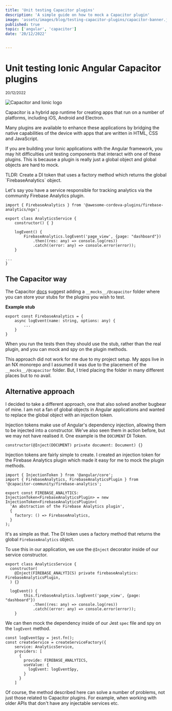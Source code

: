 ```yaml
---
title: 'Unit testing Capacitor plugins'
description: 'A simple guide on how to mock a Capacitor plugin'
image: 'assets/images/blog/testing-capacitor-plugins/capacitor-banner.jpeg'
published: true
topic: ['angular', 'capacitor']
date: '20/12/2022'


---
```

# Unit testing Ionic Angular Capacitor plugins

<small>20/12/2022</small>

![Capacitor and Ionic logo](../../assets/images/blog/testing-capacitor-plugins/capacitor-banner.jpeg)

Capacitor is a hybrid app runtime for creating apps that run on a number of platforms, including iOS, Android and Electron.

Many plugins are available to enhance these applications by bridging the native capabilities of the device with apps that are written in HTML, CSS and JavaScript.

If you are building your Ionic applications with the Angular framework, you may hit difficulties unit testing components that interact with one of these plugins. This is because a plugin is really just a global object and global objects are hard to mock.

<p class="tldr">TLDR: Create a DI token that uses a factory method which returns the global `FirebaseAnalytics` object.</p>

Let's say you have a service responsible for tracking analytics via the community Firebase Analytics plugin.

```
import { FirebaseAnalytics } from '@awesome-cordova-plugins/firebase-analytics/ngx';

export class AnalyticsService {
    constructor() { }

    logEvent() {
        FirebaseAnalytics.logEvent('page_view', {page: "dashboard"})
            .then((res: any) => console.log(res))
            .catch((error: any) => console.error(error));
    }

...
}
```

## The Capacitor way

The Capacitor [docs](https://capacitorjs.com/docs/guides/mocking-plugins) suggest adding a `__mocks__/@capacitor` folder where you can store your stubs for the plugins you wish to test.

**Example stub**

```
export const FirebaseAnalytics = {
    async logEvent(name: string, options: any) {
        ...
    }
}
```

When you run the tests then they should use the stub, rather than the real plugin, and you can mock and spy on the plugin methods.

This approach did not work for me due to my project setup.  My apps live in an NX monorepo and I assumed it was due to the placement of the `__mocks__/@capacitor` folder.  But, I tried placing the folder in many different places but to no avail.


## Alternative approach

I decided to take a different approach, one that also solved another bugbear of mine. I am not a fan of global objects in Angular applications and wanted to replace the global object with an injection token.

Injection tokens make use of Angular's dependency injection, allowing them to be injected into a constructor. We've also seen them in action before, but we may not have realised it. One example is the `DOCUMENT` DI Token.


```
constructor(@Inject(DOCUMENT) private document: Document) {}
```

Injection tokens are fairly simple to create. I created an injection token for the Firebase Analytics plugin which made it easy for me to mock the plugin methods.

```
import { InjectionToken } from '@angular/core';
import { FirebaseAnalytics, FirebaseAnalyticsPlugin } from '@capacitor-community/firebase-analytics';

export const FIREBASE_ANALYTICS: InjectionToken<FirebaseAnalyticsPlugin> = new InjectionToken<FirebaseAnalyticsPlugin>(
  'An abstraction of the Firebase Analytics plugin',
  {
    factory: () => FirebaseAnalytics,
  }
);
```
It's as simple as that. The DI token uses a factory method that returns the global `FirebaseAnalytics` object.

To use this in our application, we use the `@Inject` decorator inside of our service constructor.

```
export class AnalyticsService {
  constructor(
    @Inject(FIREBASE_ANALYTICS) private firebaseAnalytics: FirebaseAnalyticsPlugin,
  ) {}

  logEvent() {
        this.firebaseAnalytics.logEvent('page_view', {page: "dashboard"})
            .then((res: any) => console.log(res))
            .catch((error: any) => console.error(error));
    }

```

We can then mock the dependency inside of our Jest `spec` file and spy on the `logEvent` method.

```
const logEventSpy = jest.fn();
const createService = createServiceFactory({
    service: AnalyticsService,
    providers: [
      {
        provide: FIREBASE_ANALYTICS,
        useValue: {
          logEvent: logEventSpy,
        }
      }
    ]
```

Of course, the method described here can solve a number of problems, not just those related to Capacitor plugins. For example, when working with older APIs that don't have any injectable services etc.
